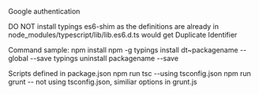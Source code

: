 Google authentication

DO NOT install typings es6-shim as the definitions are already in node_modules/typescript/lib/lib.es6.d.ts
would get Duplicate Identifier


Command sample:
npm install npm -g
typings install dt~packagename --global --save
typings uninstall packagename --save

Scripts defined in package.json
npm run tsc    --using tsconfig.json
npm run grunt   -- not using tsconfig.json, similiar options in grunt.js